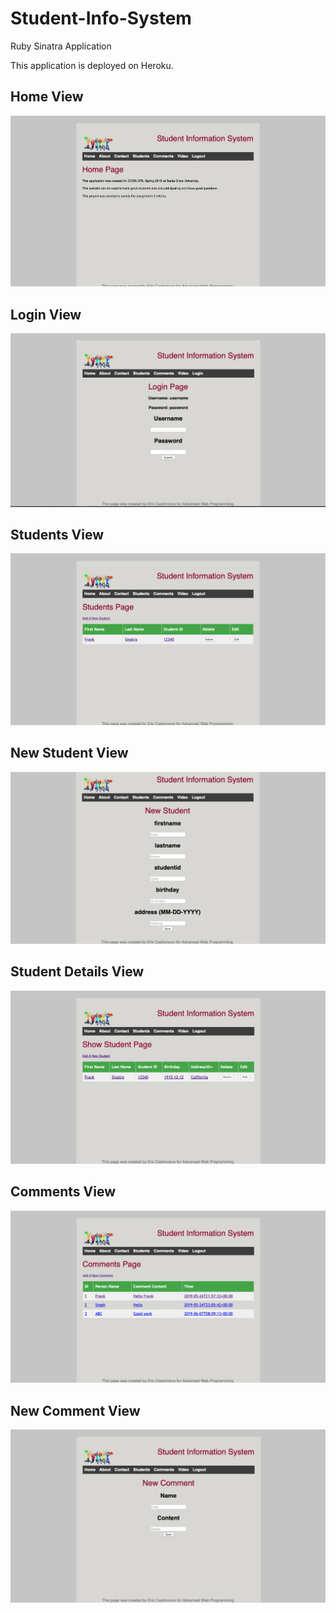 # Student-Info-System
Ruby Sinatra Application 

This application is deployed on Heroku.

## Home View
<img src="imgs/Home.png">

## Login View
<img src="imgs/Login.png">

## Students View
<img src="imgs/Students.png">

## New Student View
<img src="imgs/NewStudent.png">

## Student Details View
<img src="imgs/DetailsStudent.png">

## Comments View
<img src="imgs/Comments.png">

## New Comment View
<img src="imgs/NewComment.png">
